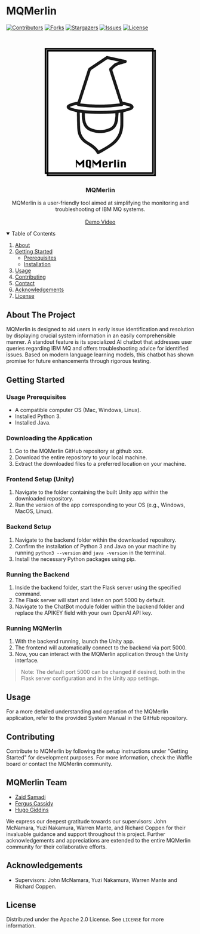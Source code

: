 # MQMerlin
[![Contributors][contributors-shield]][contributors-url]
[![Forks][forks-shield]][forks-url]
[![Stargazers][stars-shield]][stars-url]
[![Issues][issues-shield]][issues-url]
[![License][license-shield]][license-url]

<!-- PROJECT LOGO -->
<br />
<p align="center">
  <a href="https://github.com/MQMerlin/MQMerlin/">
    <img src="mqmerlin-logo.png" alt="Logo" width="300">
  </a>

  <h3 align="center">MQMerlin</h3>

  <p align="center">
    MQMerlin is a user-friendly tool aimed at simplifying the monitoring and troubleshooting of IBM MQ systems.
    <br />
    <br />
    <a href="https://www.youtube.com/watch?v=ttXFpTWPafs">Demo Video</a>
    
  
  </p>
</p>



<!-- TABLE OF CONTENTS -->
<details open="open">
  <summary>Table of Contents</summary>
  <ol>
    <li>
      <a href="#about-the-project">About</a>
    </li>
    <li>
      <a href="#getting-started">Getting Started</a>
      <ul>
        <li><a href="#Usage-Prerequisites">Prerequisites</a></li>
        <li><a href="#installation">Installation</a></li>
      </ul>
    </li>
    <li><a href="#usage">Usage</a></li>
    <li><a href="#contributing">Contributing</a></li>
    <li><a href="#MQMerlin-Team">Contact</a></li>
    <li><a href="#acknowledgements">Acknowledgements</a></li>
     <li><a href="#license">License</a></li>
  </ol>
</details>



<!-- ABOUT THE PROJECT -->
## About The Project

MQMerlin is designed to aid users in early issue identification and resolution by displaying crucial system information in an easily comprehensible manner. A standout feature is its specialized AI chatbot that addresses user queries regarding IBM MQ and offers troubleshooting advice for identified issues. Based on modern language learning models, this chatbot has shown promise for future enhancements through rigorous testing.



<!-- GETTING STARTED -->
## Getting Started

### Usage Prerequisites
- A compatible computer OS (Mac, Windows, Linux).
- Installed Python 3.
- Installed Java.

### Downloading the Application
1. Go to the MQMerlin GitHub repository at github xxx.
2. Download the entire repository to your local machine.
3. Extract the downloaded files to a preferred location on your machine.

### Frontend Setup (Unity)
1. Navigate to the folder containing the built Unity app within the downloaded repository.
2. Run the version of the app corresponding to your OS (e.g., Windows, MacOS, Linux).

### Backend Setup
1. Navigate to the backend folder within the downloaded repository.
2. Confirm the installation of Python 3 and Java on your machine by running `python3 --version` and `java -version` in the terminal.
3. Install the necessary Python packages using pip.

### Running the Backend
1. Inside the backend folder, start the Flask server using the specified command.
2. The Flask server will start and listen on port 5000 by default.
3. Navigate to the ChatBot module folder within the backend folder and replace the APIKEY field with your own OpenAI API key.

### Running MQMerlin
1. With the backend running, launch the Unity app.
2. The frontend will automatically connect to the backend via port 5000.
3. Now, you can interact with the MQMerlin application through the Unity interface.

>Note: The default port 5000 can be changed if desired, both in the Flask server configuration and in the Unity app settings.



<!-- USAGE -->
## Usage

For a more detailed understanding and operation of the MQMerlin application, refer to the provided System Manual in the GitHub repository.



<!-- CONTRIBUTING -->
## Contributing

Contribute to MQMerlin by following the setup instructions under "Getting Started" for development purposes. For more information, check the Waffle board or contact the MQMerlin community.



<!-- CONTACT -->
## MQMerlin Team

- [Zaid Samadi](https://github.com/Zaid1120)
- [Fergus Cassidy](https://github.com/Fergus2299)
- [Hugo Giddins](https://github.com/Hgiddins)

We express our deepest gratitude towards our supervisors: John McNamara, Yuzi Nakamura, Warren Mante, and Richard Coppen for their invaluable guidance and support throughout this project. Further acknowledgements and appreciations are extended to the entire MQMerlin community for their collaborative efforts.



<!-- ACKNOWLEDGEMENTS -->
## Acknowledgements

- Supervisors: John McNamara, Yuzi Nakamura, Warren Mante and Richard Coppen.


<!-- LICENSE -->
## License

Distributed under the Apache 2.0 License. See `LICENSE` for more information.



<!-- MARKDOWN LINKS & IMAGES -->
<!-- https://www.markdownguide.org/basic-syntax/#reference-style-links -->
[contributors-shield]: https://img.shields.io/github/contributors/MQMerlin/mqmerlin.svg?style=for-the-badge
[contributors-url]: https://github.com/Zaid1120/MQMerlin#mqmerlin-team
[forks-shield]: https://img.shields.io/github/forks/MQMerlin/mqmerlin.svg?style=for-the-badge
[forks-url]: https://github.com/MQMerlin/MQMerlin/network/members
[stars-shield]: https://img.shields.io/github/stars/MQMerlin/mqmerlin.svg?style=for-the-badge
[stars-url]: https://github.com/MQMerlin/MQMerlin/stargazers
[issues-shield]: https://img.shields.io/github/issues/MQMerlin/mqmerlin.svg?style=for-the-badge
[issues-url]: https://github.com/MQMerlin/MQMerlin/issues
[license-shield]: https://img.shields.io/github/license/MQMerlin/mqmerlin.svg?style=for-the-badge
[license-url]: https://github.com/Zaid1120/MQMerlin/blob/main/LICENSE

